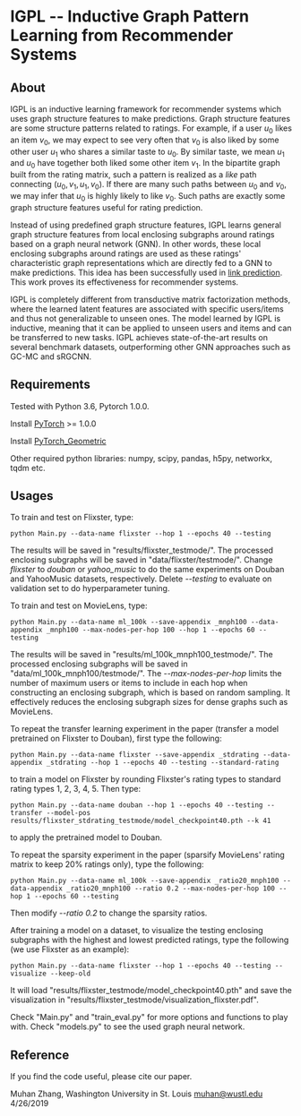IGPL -- Inductive Graph Pattern Learning from Recommender Systems
===============================================================================

About
-----

IGPL is an inductive learning framework for recommender systems which uses graph structure features to make predictions. Graph structure features are some structure patterns related to ratings. For example, if a user $u_0$ likes an item $v_0$, we may expect to see very often that $v_0$ is also liked by some other user $u_1$ who shares a similar taste to $u_0$. By similar taste, we mean $u_1$ and $u_0$ have together both liked some other item $v_1$. In the bipartite graph built from the rating matrix, such a pattern is realized as a _like_ path connecting $(u_0,v_1,u_1,v_0)$. If there are many such paths between $u_0$ and $v_0$, we may infer that $u_0$ is highly likely to like $v_0$. Such paths are exactly some graph structure features useful for rating prediction. 

Instead of using predefined graph structure features, IGPL learns general graph structure features from local enclosing subgraphs around ratings based on a graph neural network (GNN). In other words, these local enclosing subgraphs around ratings are used as these ratings' characteristic graph representations which are directly fed to a GNN to make predictions. This idea has been successfully used in [link prediction](https://github.com/muhanzhang/SEAL). This work proves its effectiveness for recommender systems.

IGPL is completely different from transductive matrix factorization methods, where the learned latent features are associated with specific users/items and thus not generalizable to unseen ones. The model learned by IGPL is inductive, meaning that it can be applied to unseen users and items and can be transferred to new tasks. IGPL achieves state-of-the-art results on several benchmark datasets, outperforming other GNN approaches such as GC-MC and sRGCNN.

Requirements
------------

Tested with Python 3.6, Pytorch 1.0.0.

Install [PyTorch](https://pytorch.org/) >= 1.0.0

Install [PyTorch_Geometric](https://rusty1s.github.io/pytorch_geometric/build/html/notes/installation.html)

Other required python libraries: numpy, scipy, pandas, h5py, networkx, tqdm etc.

Usages
------

To train and test on Flixster, type:

    python Main.py --data-name flixster --hop 1 --epochs 40 --testing

The results will be saved in "results/flixster\_testmode/". The processed enclosing subgraphs will be saved in "data/flixster/testmode/". Change *flixster* to *douban* or *yahoo\_music* to do the same experiments on Douban and YahooMusic datasets, respectively. Delete _--testing_ to evaluate on validation set to do hyperparameter tuning.

To train and test on MovieLens, type:

    python Main.py --data-name ml_100k --save-appendix _mnph100 --data-appendix _mnph100 --max-nodes-per-hop 100 --hop 1 --epochs 60 --testing

The results will be saved in "results/ml\_100k\_mnph100\_testmode/". The processed enclosing subgraphs will be saved in "data/ml\_100k\_mnph100/testmode/". The *--max-nodes-per-hop* limits the number of maximum users or items to include in each hop when constructing an enclosing subgraph, which is based on random sampling. It effectively reduces the enclosing subgraph sizes for dense graphs such as MovieLens.

To repeat the transfer learning experiment in the paper (transfer a model pretrained on Flixster to Douban), first type the following:

    python Main.py --data-name flixster --save-appendix _stdrating --data-appendix _stdrating --hop 1 --epochs 40 --testing --standard-rating 

to train a model on Flixster by rounding Flixster's rating types to standard rating types 1, 2, 3, 4, 5. Then type:

    python Main.py --data-name douban --hop 1 --epochs 40 --testing --transfer --model-pos results/flixster_stdrating_testmode/model_checkpoint40.pth --k 41

to apply the pretrained model to Douban. 

To repeat the sparsity experiment in the paper (sparsify MovieLens' rating matrix to keep 20% ratings only), type the following:

    python Main.py --data-name ml_100k --save-appendix _ratio20_mnph100 --data-appendix _ratio20_mnph100 --ratio 0.2 --max-nodes-per-hop 100 --hop 1 --epochs 60 --testing

Then modify _--ratio 0.2_ to change the sparsity ratios.

After training a model on a dataset, to visualize the testing enclosing subgraphs with the highest and lowest predicted ratings, type the following (we use Flixster as an example):

    python Main.py --data-name flixster --hop 1 --epochs 40 --testing --visualize --keep-old

It will load "results/flixster\_testmode/model\_checkpoint40.pth" and save the visualization in "results/flixster\_testmode/visualization_flixster.pdf".

Check "Main.py" and "train\_eval.py" for more options and functions to play with. Check "models.py" to see the used graph neural network.

Reference
---------

If you find the code useful, please cite our paper.

Muhan Zhang, Washington University in St. Louis
muhan@wustl.edu
4/26/2019
